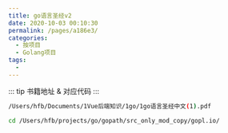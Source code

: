 ```yaml
---
title: go语言圣经v2
date: 2020-10-03 00:10:30
permalink: /pages/a186e3/
categories:
  - 按项目
  - Golang项目
tags:
  - 
---
```




::: tip 书籍地址 & 对应代码
:::
``` bash
/Users/hfb/Documents/1Vue后端知识/1go/1go语言圣经中文(1).pdf 
```
``` bash
cd /Users/hfb/projects/go/gopath/src_only_mod_copy/gopl.io/
```
